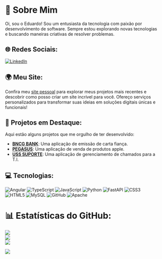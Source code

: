 # 💫 Sobre Mim
Oi, sou o Eduardo! Sou um entusiasta da tecnologia com paixão por desenvolvimento de software. Sempre estou explorando novas tecnologias e buscando maneiras criativas de resolver problemas.

## 🌐 Redes Sociais:
[![LinkedIn](https://img.shields.io/badge/LinkedIn-%230077B5.svg?logo=linkedin&logoColor=white)](https://linkedin.com/in/eduardo-cravo-2789a7232/) 

## 🌍 Meu Site:
Confira meu [site pessoal](https://www.nextechnology.com.br) para explorar meus projetos mais recentes e descobrir como posso criar um site incrível para você. Ofereço serviços personalizados para transformar suas ideias em soluções digitais únicas e funcionais!


## 🚀 Projetos em Destaque:
Aqui estão alguns projetos que me orgulho de ter desenvolvido:
- **[BNCG BANK]([link-do-projeto](https://github.com/edugcravo/bncg))**: Uma aplicação de emissão de carta fiança.
- **[PEGASUS]([link-do-projeto](https://github.com/edugcravo/pegasus))**: Uma aplicação de venda de produtos apple.
- **[USS SUPORTE]([link-do-projeto](https://github.com/edugcravo/sistema-chamados))**: Uma aplicação de gerenciamento de chamados para a T.I.


## 💻 Tecnologias:
![Angular](https://img.shields.io/badge/angular-%23DD0031.svg?style=for-the-badge&logo=angular&logoColor=white) ![TypeScript](https://img.shields.io/badge/typescript-%23007ACC.svg?style=for-the-badge&logo=typescript&logoColor=white) ![JavaScript](https://img.shields.io/badge/javascript-%23323330.svg?style=for-the-badge&logo=javascript&logoColor=%23F7DF1E) ![Python](https://img.shields.io/badge/python-3670A0?style=for-the-badge&logo=python&logoColor=ffdd54) ![FastAPI](https://img.shields.io/badge/FastAPI-005571?style=for-the-badge&logo=fastapi) ![CSS3](https://img.shields.io/badge/css3-%231572B6.svg?style=for-the-badge&logo=css3&logoColor=white) ![HTML5](https://img.shields.io/badge/html5-%23E34F26.svg?style=for-the-badge&logo=html5&logoColor=white) ![MySQL](https://img.shields.io/badge/mysql-4479A1.svg?style=for-the-badge&logo=mysql&logoColor=white) ![GitHub](https://img.shields.io/badge/github-%23121011.svg?style=for-the-badge&logo=github&logoColor=white) ![Apache](https://img.shields.io/badge/apache-%23D42029.svg?style=for-the-badge&logo=apache&logoColor=white)

# 📊 Estatísticas do GitHub:
![](https://github-readme-stats.vercel.app/api?username=edugcravo&theme=dark&hide_border=false&include_all_commits=false&count_private=false)<br/>
![](https://github-readme-streak-stats.herokuapp.com/?user=edugcravo&theme=dark&hide_border=false)<br/>
![](https://github-readme-stats.vercel.app/api/top-langs/?username=edugcravo&theme=dark&hide_border=false&include_all_commits=false&count_private=false&layout=compact)

[![](https://visitcount.itsvg.in/api?id=edugcravo&icon=0&color=0)](https://visitcount.itsvg.in)

<!-- Orgulhosamente criado com GPRM ( https://gprm.itsvg.in ) -->
